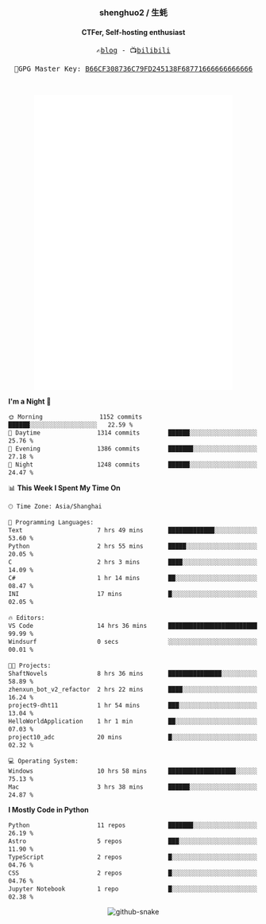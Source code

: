 <h3 align="center"> shenghuo2 / 生蚝 </h3>
<h4 align="center" >CTFer, Self-hosting enthusiast</h3>


<p align="center">
  <samp>
    ✍️<a href="https://blog.shenghuo2.top/">blog</a> -
    📺<a href="https://space.bilibili.com/85894935">bilibili</a>
  </samp>
</p>
<p align="center">
  <samp>
     🔐GPG Master Key: <a align="center" href="https://github.com/shenghuo2.gpg">B66CF308736C79FD245138F68771666666666666</a>
  </samp>
</p>
<br>
<p align="center">
  <a href="https://github.com/shenghuo2">
    <img width="400" align="top" src="https://github.com/shenghuo2/shenghuo2/blob/main/metrics.left.svg" />
  </a>
  <a href="https://github.com/shenghuo2">
    <img width="400" align="top" src="https://github.com/shenghuo2/shenghuo2/blob/main/metrics.right.svg" />
  </a>
</p>


<!--START_SECTION:waka-->
**I'm a Night 🦉** 

```text
🌞 Morning                1152 commits        ██████░░░░░░░░░░░░░░░░░░░   22.59 % 
🌆 Daytime                1314 commits        ██████░░░░░░░░░░░░░░░░░░░   25.76 % 
🌃 Evening                1386 commits        ███████░░░░░░░░░░░░░░░░░░   27.18 % 
🌙 Night                  1248 commits        ██████░░░░░░░░░░░░░░░░░░░   24.47 % 
```


📊 **This Week I Spent My Time On** 

```text
🕑︎ Time Zone: Asia/Shanghai

💬 Programming Languages: 
Text                     7 hrs 49 mins       █████████████░░░░░░░░░░░░   53.60 % 
Python                   2 hrs 55 mins       █████░░░░░░░░░░░░░░░░░░░░   20.05 % 
C                        2 hrs 3 mins        ████░░░░░░░░░░░░░░░░░░░░░   14.09 % 
C#                       1 hr 14 mins        ██░░░░░░░░░░░░░░░░░░░░░░░   08.47 % 
INI                      17 mins             █░░░░░░░░░░░░░░░░░░░░░░░░   02.05 % 

🔥 Editors: 
VS Code                  14 hrs 36 mins      █████████████████████████   99.99 % 
Windsurf                 0 secs              ░░░░░░░░░░░░░░░░░░░░░░░░░   00.01 % 

🐱‍💻 Projects: 
ShaftNovels              8 hrs 36 mins       ███████████████░░░░░░░░░░   58.89 % 
zhenxun_bot_v2_refactor  2 hrs 22 mins       ████░░░░░░░░░░░░░░░░░░░░░   16.24 % 
project9-dht11           1 hr 54 mins        ███░░░░░░░░░░░░░░░░░░░░░░   13.04 % 
HelloWorldApplication    1 hr 1 min          ██░░░░░░░░░░░░░░░░░░░░░░░   07.03 % 
project10_adc            20 mins             █░░░░░░░░░░░░░░░░░░░░░░░░   02.32 % 

💻 Operating System: 
Windows                  10 hrs 58 mins      ███████████████████░░░░░░   75.13 % 
Mac                      3 hrs 38 mins       ██████░░░░░░░░░░░░░░░░░░░   24.87 % 
```

**I Mostly Code in Python** 

```text
Python                   11 repos            ███████░░░░░░░░░░░░░░░░░░   26.19 % 
Astro                    5 repos             ███░░░░░░░░░░░░░░░░░░░░░░   11.90 % 
TypeScript               2 repos             █░░░░░░░░░░░░░░░░░░░░░░░░   04.76 % 
CSS                      2 repos             █░░░░░░░░░░░░░░░░░░░░░░░░   04.76 % 
Jupyter Notebook         1 repo              █░░░░░░░░░░░░░░░░░░░░░░░░   02.38 % 
```




<!--END_SECTION:waka-->


<div align="center">
  <picture>
    <source media="(prefers-color-scheme: dark)" srcset="https://gist.githubusercontent.com/shenghuo2/bfce20b14ab0484cef03bae6e60e0b3a/raw/github-snake-dark.svg" />
    <source media="(prefers-color-scheme: light)" srcset="https://gist.githubusercontent.com/shenghuo2/bfce20b14ab0484cef03bae6e60e0b3a/raw/github-snake.svg" />
    <img alt="github-snake" src="https://gist.githubusercontent.com/shenghuo2/bfce20b14ab0484cef03bae6e60e0b3a/raw/github-snake.svg" />
  </picture>
</div>

<!--
**shenghuo2/shenghuo2** is a ✨ _special_ ✨ repository because its `README.md` (this file) appears on your GitHub profile.

Here are some ideas to get you started:

- 🔭 I’m currently working on ...
- 🌱 I’m currently learning ...
- 👯 I’m looking to collaborate on ...
- 🤔 I’m looking for help with ...
- 💬 Ask me about ...
- 📫 How to reach me: ...
- 😄 Pronouns: ...
- ⚡ Fun fact: ...
-->
